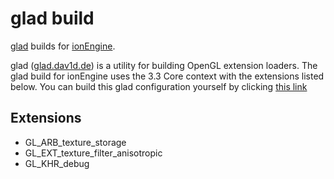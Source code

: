 glad build
==========

[glad](https://github.com/Dav1dde/glad)  builds for [ionEngine](https://github.com/iondune/ionEngine).

glad ([glad.dav1d.de](http://glad.dav1d.de/)) is a utility for building OpenGL extension loaders.
The glad build for ionEngine uses the 3.3 Core context with the extensions listed below.
You can build this glad configuration yourself by clicking [this link](http://glad.dav1d.de/#profile=core&api=gl%3D3.3&api=gles1%3Dnone&api=gles2%3Dnone&extensions=GL_ARB_texture_storage&extensions=GL_EXT_texture_filter_anisotropic&extensions=GL_KHR_debug&language=c&specification=gl&loader=on)

Extensions
----------
- GL_ARB_texture_storage
- GL_EXT_texture_filter_anisotropic
- GL_KHR_debug

